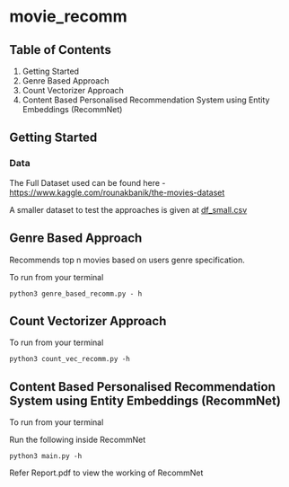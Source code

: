 # movie_recomm

## Table of Contents
1. Getting Started
2. Genre Based Approach
3. Count Vectorizer Approach
4. Content Based Personalised Recommendation System using Entity Embeddings (RecommNet)

## Getting Started

### Data
The Full Dataset used can be found here - https://www.kaggle.com/rounakbanik/the-movies-dataset

A smaller dataset to test the approaches is given at [df_small.csv](https://github.com/xavierohan/movie_recom/blob/master/df_small.csv)

## Genre Based Approach
Recommends top n movies based on users genre specification.

To run from your terminal

```
python3 genre_based_recomm.py - h
```

## Count Vectorizer Approach

To run from your terminal

```
python3 count_vec_recomm.py -h
```
## Content Based Personalised Recommendation System using Entity Embeddings (RecommNet)

To run from your terminal

Run the following inside RecommNet
```
python3 main.py -h
```
Refer Report.pdf to view the working of RecommNet
